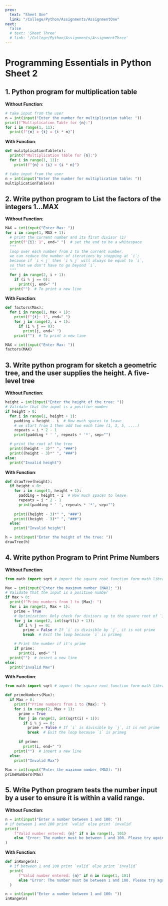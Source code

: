 ```yaml
---
prev:
  text: "Sheet One"
  link: "/College/Python/Assignments/AssignmentOne"
next:
  false
  # text: 'Sheet Three'
  # link: '/College/Python/Assignments/AssignmentThree'
---
```


# Programming Essentials in Python Sheet 2

## 1. Python program for multiplication table

**Without Function**:
```python
# take input from the user
n = int(input("Enter the number for multiplication table: "))
print(f"Multiplication Table for {n}:")
for i in range(1, 11):
  print(f"{n} x {i} = {i * n}")
```

**With Function**:
```python
def mulitplicationTable(n):
  print(f"Multiplication Table for {n}:")
  for i in range(1, 11):
    print(f"{n} x {i} = {i * n}")

# take input from the user
n = int(input("Enter the number for multiplication table: "))
multiplicationTable(n)
```


## 2. Write python program to List the factors of the integers 1...MAX

**Without Function**:
```python
MAX = int(input("Enter Max: "))
for i in range(1, MAX + 1):
  # print the current number and its first divisor (1)
  print(f"{i}: 1", end=" ")  # set the end to be a whitespace
  """
  loop over each number from 2 to the current number.
  we can reduce the number of iterations by stopping at `i`;
  because if `i < j` then `i % j` will always be equal to `i`,
  so that we don't have to go beyond `i`.
  """
  for j in range(2, i + 1):
    if (i % j == 0):
      print(j, end=" ")
  print("")  # To print a new line
```

**With Function**:
```python
def factors(Max):
  for i in range(1, Max + 1):
    print(f"{i}: 1", end=" ")
    for j in range(2, i + 1):
      if (i % j == 0):
        print(j, end=" ")
    print("")  # To print a new line

MAX = int(input("Enter Max: "))
factors(MAX)
```


## 3. Write python program for sketch a geometric tree, and the user supplies the height. A five- level tree

**Without Function**:
```python
height = int(input("Enter the height of the tree: "))
# Validate that the input is a positive number
if height > 0:
  for i in range(1, height + 1):
    padding = height - i  # How much spaces to leave
    # we start from 1 then add two each time (1, 3, 5, ....)
    repeats = i * 2 - 1
    print(padding * ' ', repeats * '*', sep="")

  # print the root of the tree
  print((height - 3)*" ", "###")
  print((height - 3)*" ", "###")
else:
  print("Invalid height")
```

**With Function**:
```python
def drawTree(height):
  if height > 0:
    for i in range(1, height + 1):
      padding = height - i  # How much spaces to leave
      repeats = i * 2 - 1
      print(padding * ' ', repeats * '*', sep="")
  
    print((height - 3)*" ", "###")
    print((height - 3)*" ", "###")
  else:
    print("Invalid height")

h = int(input("Enter the height of the tree: "))
drawTree(h)
```


## 4. Write python Program to Print Prime Numbers

**Without Function**:
```python
from math import sqrt # import the square root function form math library

Max = int(input("Enter the maximum number (MAX): "))
# Validate that the input is a positive number
if Max > 0:
  print(f"Prime numbers from 1 to {Max}: ")
  for i in range(2, Max + 1):
    prime = True
    # Optimization: Only check for divisors up to the square root of `i`
    for j in range(2, int(sqrt(i) + 1)):
      if i % j == 0:
        prime = False # If `i` is divisible by `j`, it is not prime
        break  # Exit the loop because `i` is primeg

    # Print the number if it's prime
    if prime:
      print(i, end=" ")
  print("")  # insert a new line
else:
  print("Invalid Max")
```

**With Function**:
```python
from math import sqrt # import the square root function form math library

def primeNumbers(Max):
  if Max > 0:
    print(f"Prime numbers from 1 to {Max}: ")
    for i in range(2, Max + 1):
      prime = True
      for j in range(2, int(sqrt(i) + 1)):
        if i % j == 0:
          prime = False # If `i` is divisible by `j`, it is not prime
          break  # Exit the loop because `i` is primeg
  
      if prime:
        print(i, end=" ")
    print("")  # insert a new line
  else:
    print("Invalid Max")
    
Max = int(input("Enter the maximum number (MAX): "))
primeNumbers(Max)
```


## 5. Write Python program tests the number input by a user to ensure it is within a valid range.

**Without Function**:
```python
n = int(input("Enter a number between 1 and 100: "))
# if between 1 and 100 print `valid` else print `invalid`
print(
    f"Valid number entered: {n}" if n in range(1, 101)
    else "Error: The number must be between 1 and 100. Please try again."
)
```

**With Function**:
```python
def inRange(n):
  # if between 1 and 100 print `valid` else print `invalid`
  print(
      f"Valid number entered: {n}" if n in range(1, 101)
      else "Error: The number must be between 1 and 100. Please try again."
  )

n = int(input("Enter a number between 1 and 100: "))
inRange(n)
```